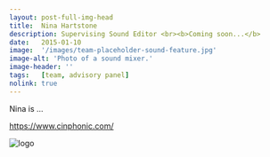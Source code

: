 ```yaml
---
layout: post-full-img-head
title:  Nina Hartstone
description: Supervising Sound Editor <br><b>Coming soon...</b>
date:   2015-01-10
image:  '/images/team-placeholder-sound-feature.jpg'
image-alt: 'Photo of a sound mixer.'
image-header: ''
tags:   [team, advisory panel]
nolink: true
---
```

Nina is ...


https://www.cinphonic.com/


<img class="lazy" data-src="../images/team-panel-cinphonic.png" alt="logo">